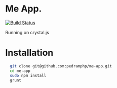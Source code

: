 Me App.
==
[![Build Status](https://travis-ci.org/pedramphp/me-app.svg)](https://travis-ci.org/pedramphp/me-app)

Running on crystal.js

# Installation
```sh
  git clone git@github.com:pedramphp/me-app.git
  cd me-app
  sudo npm install
  grunt
```
